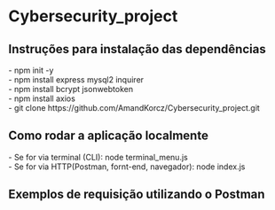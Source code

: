 # Cybersecurity_project

<h2>Instruções para instalação das dependências</h2>
 - npm init -y <br>
 - npm install express mysql2 inquirer<br>
 - npm install bcrypt jsonwebtoken <br>
 - npm install axios <br>
 - git clone https://github.com/AmandKorcz/Cybersecurity_project.git <br>

 <h2>Como rodar a aplicação localmente</h2>
 - Se for via terminal (CLI): node terminal_menu.js <br>
 - Se for via HTTP(Postman, fornt-end, navegador): node index.js <br>

 <h2>Exemplos de requisição utilizando o Postman</h2>
 
